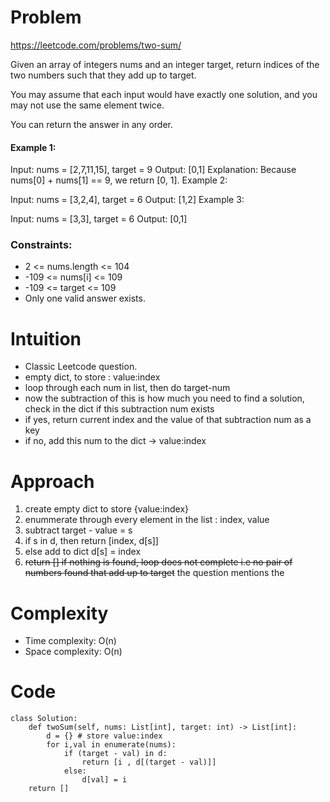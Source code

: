 # Problem
https://leetcode.com/problems/two-sum/

Given an array of integers nums and an integer target, return indices of the two numbers such that they add up to target.

You may assume that each input would have exactly one solution, and you may not use the same element twice.

You can return the answer in any order.

 

#### Example 1:

Input: nums = [2,7,11,15], target = 9
Output: [0,1]
Explanation: Because nums[0] + nums[1] == 9, we return [0, 1].
Example 2:

Input: nums = [3,2,4], target = 6
Output: [1,2]
Example 3:

Input: nums = [3,3], target = 6
Output: [0,1]
 

### Constraints:

- 2 <= nums.length <= 104
- -109 <= nums[i] <= 109
- -109 <= target <= 109
- Only one valid answer exists.

# Intuition
<!-- Describe your first thoughts on how to solve this problem. -->
- Classic Leetcode question.
- empty dict, to store : value:index
- loop through each num in list, then do target-num
- now the subtraction of this is how much you need to find a solution, check in the dict if this subtraction num exists
- if yes, return current index and the value of that subtraction num as a key
- if no, add this num to the dict -> value:index

# Approach
1. create empty dict to store {value:index}
2. enummerate through every element in the list : index, value
3. subtract target - value = s
4. if s in d, then return [index, d[s]]
5. else add to dict d[s] = index
6. ~~return [] if nothing is found, loop does not complete i.e no pair of numbers found that add up to target~~ the question mentions the 
 
# Complexity
- Time complexity: O(n)
- Space complexity: O(n)

# Code
```
class Solution:
    def twoSum(self, nums: List[int], target: int) -> List[int]:
        d = {} # store value:index
        for i,val in enumerate(nums):
            if (target - val) in d:
                return [i , d[(target - val)]]
            else:
                d[val] = i
    return []
```
